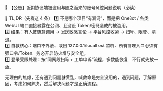 📢 【公告】近期协议端被盗用与随之而来的账号风控问题说明（必读）

📌 TL;DR（先看这 4 条）
1️⃣ 不是哪个项目“有漏洞”，而是把 OneBot / 各类 WebUI 端口直接暴露在公网、且没设 Token/密码造成的被滥用。  
2️⃣ 结果：有人被随意调用 → 发送敏感言论 → 平台风控收紧 → 扫号、限登、清退。  
3️⃣ 自救核心：端口不外放、改回 127.0.0.1/localhost 监听、所有管理入口必须有强口令/Token、务必开启防火墙与安全组。  
4️⃣ 登录受限处理：按“同网段扫码 + 工单申诉”流程，多数能恢复；不行就先放一放。

无理由的焦虑，还有遇到问题就慌乱，喊救命是完全没用的，遇到问题，了解原因，考虑如何解决，然后解决问题才是正确流程。